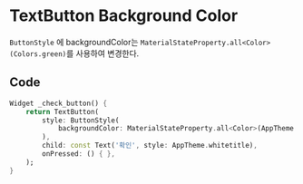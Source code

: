 # TextButton Background Color

`ButtonStyle` 에 backgroundColor는 `MaterialStateProperty.all<Color>(Colors.green)`를 사용하여 변경한다. 

## Code 

```dart
Widget _check_button() {
    return TextButton(
        style: ButtonStyle(
            backgroundColor: MaterialStateProperty.all<Color>(AppTheme.blueText), 
        ),
        child: const Text('확인', style: AppTheme.whitetitle),
        onPressed: () { },
    );
}
```